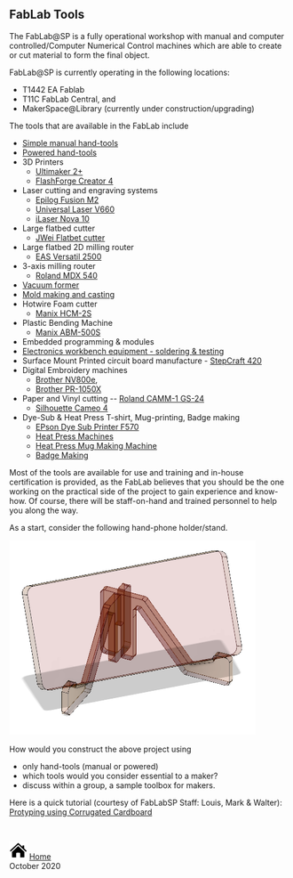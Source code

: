 ## FabLab Tools

The FabLab@SP is a fully operational workshop with manual and computer controlled/Computer Numerical Control machines which are able to create or cut material to form the final object.

FabLab@SP is currently operating in the following locations:

- T1442 EA Fablab
- T11C FabLab Central, and
- MakerSpace@Library (currently under construction/upgrading)

The tools that are available in the FabLab include

- [Simple manual hand-tools](https://duckduckgo.com/?q=images%3A+hand+tool+sets&t=canonical&iax=images&ia=images)
- [Powered hand-tools](https://duckduckgo.com/?q=images%3A+powered+tool+sets&t=canonical&iax=images&ia=images)
- 3D Printers
    - [Ultimaker 2+](https://ultimaker.com/3d-printers/ultimaker-2-plus)
    - [FlashForge Creator 4](https://www.flashforge.com/product-detail/1)
- Laser cutting and engraving systems
    - [Epilog Fusion M2](https://www.epiloglaser.com/laser-machines/fusion-laser-series.htm)
    - [Universal Laser V660](https://www.innotech-laser.com/equipment/universal-laser/vls660/)
    - [iLaser Nova 10](https://www.aeonlaser.net/nova-series-nova10.html)
- Large flatbed cutter
    - [JWei Flatbet cutter](https://avs.com.sg/technologies/product/cb03ii/)
- Large flatbed 2D milling router
    - [EAS Versatil 2500](http://panamech.com.my/im/versatile2500.htm)
- 3-axis milling router
    - [Roland MDX 540](https://www.pdi3d.com/Roland_MDX_540_MDX_540S_MDX_540A_MDX_540SA_p/mdx-540.htm)
- [Vacuum former](https://duckduckgo.com/?q=vacuum+former&t=canonical&iax=images&ia=images)
- [Mold making and casting](https://duckduckgo.com/?q=mold+making&t=canonical&iar=images&iax=images&ia=images)
- Hotwire Foam cutter
    - [Manix HCM-2S](https://huphong.com.sg/product/foam-cutting-machine/hcm-2s/)
- Plastic Bending Machine
    - [Manix ABM-500S](https://huphong.com.sg/product/bending-machine/plastic-bending-machine/abm-500s/)
- Embedded programming & modules
- [Electronics workbench equipment - soldering & testing](https://duckduckgo.com/?q=electronics+workbench+equipment&t=canonical&iax=images&ia=images)
- Surface Mount Printed circuit board manufacture - [StepCraft 420](https://sgtooling.com/collections/stepcraft-cnc-router/products/stepcraft-420-cnc-construction-kit-1)
- Digital Embroidery machines
    -  [Brother NV800e](https://www.brother.com.sg/en/products/all-sewing-machines/sewing-machines/innov-isnv800e), 
    -  [Brother PR-1050X](https://www.brother.com.sg/en/products/all-sewing-machines/sewing-machines/pr-1050x)
- Paper and Vinyl cutting
    -- [Roland CAMM-1 GS-24](https://global.rolanddg.com/products/vinyl-cutters/camm-1-gs-24-desktop-vinyl-cutter)
    -  [Silhouette Cameo 4](https://www.silhouetteamerica.com/featured-product/cameo)
- Dye-Sub & Heat Press T-shirt, Mug-printing, Badge making
    - [EPson Dye Sub Printer F570](https://epson.com/For-Work/Printers/Large-Format/SureColor-F570-Dye-Sublimation-Printer/p/SCF570SE)
    - [Heat Press Machines](https://duckduckgo.com/?q=heat+press+machine&t=canonical&iar=images&iax=images&ia=images)
    - [Heat Press Mug Making Machine](https://duckduckgo.com/?q=heat+press+mug+making+machine&t=canonical&iar=images&iax=images&ia=images)
    - [Badge Making](https://duckduckgo.com/?q=badge+making&t=canonical&iax=images&ia=images)

Most of the tools are available for use and training and in-house certification is provided, as the FabLab believes that you should be the one working on the practical side of the project to gain experience and know-how.  Of course, there will be staff-on-hand and trained personnel to help you along the way.

As a start, consider the following hand-phone holder/stand.

![Hand phone holder](images/02_handphone_holder.png)

How would you construct the above project using

- only hand-tools (manual or powered)
- which tools would you consider essential to a maker?
- discuss within a group, a sample toolbox for makers.

Here is a quick tutorial (courtesy of FabLabSP Staff: Louis, Mark & Walter): [Protyping using Corrugated Cardboard](worksheets/Lab02_Introduction_to_cardboard_prototyping.pdf)

&nbsp;

[![Home](images/home.png "Home")](index.md) [Home](index.md)   
October 2020

